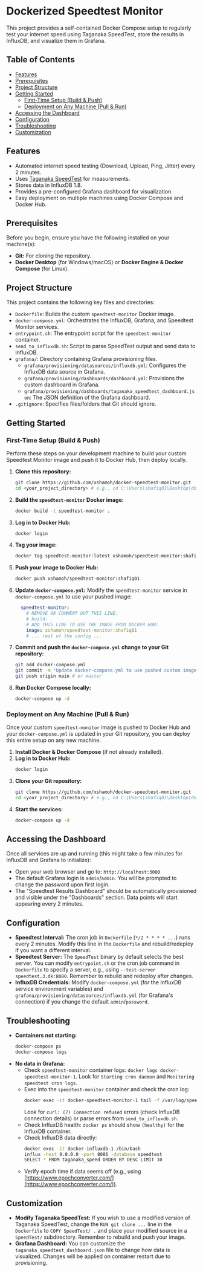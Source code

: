 # Dockerized Speedtest Monitor

This project provides a self-contained Docker Compose setup to regularly test your internet speed using Taganaka SpeedTest, store the results in InfluxDB, and visualize them in Grafana.

## Table of Contents

-   [Features](#features)
-   [Prerequisites](#prerequisites)
-   [Project Structure](#project-structure)
-   [Getting Started](#getting-started)
    -   [First-Time Setup (Build & Push)](#first-time-setup-build--push)
    -   [Deployment on Any Machine (Pull & Run)](#deployment-on-any-machine-pull--run)
-   [Accessing the Dashboard](#accessing-the-dashboard)
-   [Configuration](#configuration)
-   [Troubleshooting](#troubleshooting)
-   [Customization](#customization)

## Features

* Automated internet speed testing (Download, Upload, Ping, Jitter) every 2 minutes.
* Uses [Taganaka SpeedTest](https://github.com/taganaka/SpeedTest) for measurements.
* Stores data in InfluxDB 1.8.
* Provides a pre-configured Grafana dashboard for visualization.
* Easy deployment on multiple machines using Docker Compose and Docker Hub.

## Prerequisites

Before you begin, ensure you have the following installed on your machine(s):

* **Git:** For cloning the repository.
* **Docker Desktop** (for Windows/macOS) or **Docker Engine & Docker Compose** (for Linux).

## Project Structure

This project contains the following key files and directories:

* `Dockerfile`: Builds the custom `speedtest-monitor` Docker image.
* `docker-compose.yml`: Orchestrates the InfluxDB, Grafana, and Speedtest Monitor services.
* `entrypoint.sh`: The entrypoint script for the `speedtest-monitor` container.
* `send_to_influxdb.sh`: Script to parse SpeedTest output and send data to InfluxDB.
* `grafana/`: Directory containing Grafana provisioning files.
    * `grafana/provisioning/datasources/influxdb.yml`: Configures the InfluxDB data source in Grafana.
    * `grafana/provisioning/dashboards/dashboard.yml`: Provisions the custom dashboard in Grafana.
    * `grafana/provisioning/dashboards/taganaka_speedtest_dashboard.json`: The JSON definition of the Grafana dashboard.
* `.gitignore`: Specifies files/folders that Git should ignore.

## Getting Started

### First-Time Setup (Build & Push)

Perform these steps on your development machine to build your custom Speedtest Monitor image and push it to Docker Hub, then deploy locally.

1.  **Clone this repository:**
    ```bash
    git clone https://github.com/xshamoh/docker-speedtest-monitor.git
    cd <your_project_directory> # e.g., cd C:\Users\shafiq01\Desktop\docker
    ```
2.  **Build the `speedtest-monitor` Docker image:**
    ```bash
    docker build -t speedtest-monitor .
    ```
3.  **Log in to Docker Hub:**
    ```bash
    docker login
    ```
4.  **Tag your image:**
    ```bash
    docker tag speedtest-monitor:latest xshamoh/speedtest-monitor:shafiq01
    ```
5.  **Push your image to Docker Hub:**
    ```bash
    docker push xshamoh/speedtest-monitor:shafiq01
    ```
6.  **Update `docker-compose.yml`:**
    Modify the `speedtest-monitor` service in `docker-compose.yml` to use your pushed image:
    ```yaml
      speedtest-monitor:
        # REMOVE OR COMMENT OUT THIS LINE:
        # build: .
        # ADD THIS LINE TO USE THE IMAGE FROM DOCKER HUB:
        image: xshamoh/speedtest-monitor:shafiq01
        # ... rest of the config ...
    ```
7.  **Commit and push the `docker-compose.yml` change to your Git repository:**
    ```bash
    git add docker-compose.yml
    git commit -m "Update docker-compose.yml to use pushed custom image"
    git push origin main # or master
    ```
8.  **Run Docker Compose locally:**
    ```bash
    docker-compose up -d
    ```

### Deployment on Any Machine (Pull & Run)

Once your custom `speedtest-monitor` image is pushed to Docker Hub and your `docker-compose.yml` is updated in your Git repository, you can deploy this entire setup on any new machine.

1.  **Install Docker & Docker Compose** (if not already installed).
2.  **Log in to Docker Hub:**
    ```bash
    docker login
    ```
3.  **Clone your Git repository:**
    ```bash
    git clone https://github.com/xshamoh/docker-speedtest-monitor.git
    cd <your_project_directory> # e.g., cd C:\Users\shafiq01\Desktop\docker
    ```
4.  **Start the services:**
    ```bash
    docker-compose up -d
    ```

## Accessing the Dashboard

Once all services are up and running (this might take a few minutes for InfluxDB and Grafana to initialize):

* Open your web browser and go to: `http://localhost:3000`
* The default Grafana login is `admin`/`admin`. You will be prompted to change the password upon first login.
* The "Speedtest Results Dashboard" should be automatically provisioned and visible under the "Dashboards" section. Data points will start appearing every 2 minutes.

## Configuration

* **Speedtest Interval:** The cron job in `Dockerfile` (`*/2 * * * * ...`) runs every 2 minutes. Modify this line in the `Dockerfile` and rebuild/redeploy if you want a different interval.
* **Speedtest Server:** The `SpeedTest` binary by default selects the best server. You can modify `entrypoint.sh` or the cron job command in `Dockerfile` to specify a server, e.g., using `--test-server speedtest.3.dk:8080`. Remember to rebuild and redeploy after changes.
* **InfluxDB Credentials:** Modify `docker-compose.yml` (for the InfluxDB service environment variables) and `grafana/provisioning/datasources/influxdb.yml` (for Grafana's connection) if you change the default `admin`/`password`.

## Troubleshooting

* **Containers not starting:**
    ```bash
    docker-compose ps
    docker-compose logs
    ```
* **No data in Grafana:**
    * Check `speedtest-monitor` container logs: `docker logs docker-speedtest-monitor-1`. Look for `Starting cron daemon` and `Monitoring speedtest cron logs`.
    * Exec into the `speedtest-monitor` container and check the cron log:
        ```bash
        docker exec -it docker-speedtest-monitor-1 tail -f /var/log/speedtest_cron.log
        ```
        Look for `curl: (7) Connection refused` errors (check InfluxDB connection details) or parse errors from `send_to_influxdb.sh`.
    * Check InfluxDB health: `docker ps` should show `(healthy)` for the InfluxDB container.
    * Check InfluxDB data directly:
        ```bash
        docker exec -it docker-influxdb-1 /bin/bash
        influx -host 0.0.0.0 -port 8086 -database speedtest
        SELECT * FROM taganaka_speed ORDER BY DESC LIMIT 10
        ```
    * Verify epoch time if data seems off (e.g., using [https://www.epochconverter.com/](https://www.epochconverter.com/)).

## Customization

* **Modify Taganaka SpeedTest:** If you wish to use a modified version of Taganaka SpeedTest, change the `RUN git clone ...` line in the `Dockerfile` to `COPY SpeedTest/ .` and place your modified source in a `SpeedTest/` subdirectory. Remember to rebuild and push your image.
* **Grafana Dashboard:** You can customize the `taganaka_speedtest_dashboard.json` file to change how data is visualized. Changes will be applied on container restart due to provisioning.
